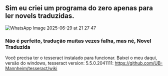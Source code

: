 ## Sim eu criei um programa do zero apenas para ler novels traduzidas.
![WhatsApp Image 2025-06-29 at 21 27 47](https://github.com/user-attachments/assets/7a207ef1-dc69-4a2d-85ca-5332368123a7)

### Não é perfeito, tradução muitas vezes falha, mas né, Novel Traduzida 
Você precisa ter o tesseract instalado para funcionar.
Baixei o meu daqui, versão do windows, tesseract version: 5.5.0.2041111:
https://github.com/UB-Mannheim/tesseract/wiki
